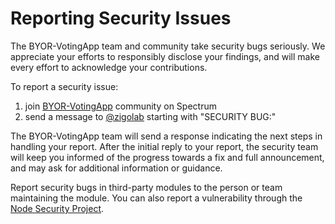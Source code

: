 # Reporting Security Issues

The BYOR-VotingApp team and community take security bugs seriously. We appreciate your efforts to responsibly disclose your findings, and will make every effort to acknowledge your contributions.

To report a security issue:

1.  join [BYOR-VotingApp](https://spectrum.chat/byor-votingapp/) community on Spectrum
1.  send a message to [@zigolab](https://spectrum.chat/users/zigolab) starting with "SECURITY BUG:"

The BYOR-VotingApp team will send a response indicating the next steps in handling your report. After the initial reply to your report, the security team will keep you informed of the progress towards a fix and full announcement, and may ask for additional information or guidance.

Report security bugs in third-party modules to the person or team maintaining the module. You can also report a vulnerability through the [Node Security Project](https://nodesecurity.io/report).
